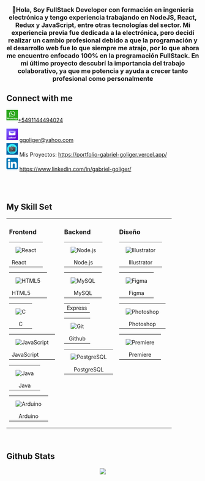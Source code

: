 
  

### <div align="center">👋Hola, Soy FullStack Developer con formación en ingeniería electrónica y tengo experiencia trabajando en NodeJS, React, Redux y JavaScript, entre otras tecnologías del sector. Mi experiencia previa fue dedicada a la electrónica, pero decidí realizar un cambio profesional debido a que la programación y el desarrollo web fue lo que siempre me atrajo, por lo que ahora me encuentro enfocado 100% en la programación FullStack. En mi último proyecto descubrí la importancia del trabajo colaborativo, ya que me potencia y ayuda a crecer tanto profesional como personalmente 

  
  
## Connect with me  
<a href="https://wa.me/5491144494024?text=hola%me%interesa%tu%perfil" target="_blank">
    <img src=./png-clipart-whatsapp-message-icon-whatsapp-logo-whatsapp-logo-text-logo-thumbnail.png width='30' style="margin-bottom: 5px;" />+5491144494024
</a>

<img src=./yahoo.png width='30' style="margin-bottom: 5px;" /> ggoliger@yahoo.com  
<img src=./portfolio.jpg width='30' style="margin-bottom: 5px;" /> Mis Proyectos: https://portfolio-gabriel-goliger.vercel.app/  
<img src=./linkedin.png width='30' style="margin-bottom: 5px;" /> https://www.linkedin.com/in/gabriel-goliger/ 

<br/>    

<br/>  


## My Skill Set  
<table><tr><td valign="top" width="33%">

### Frontend  
<div align="center">  

 <table>
    <tr>
        <td><img style="margin: 10px" src="https://profilinator.rishav.dev/skills-assets/react-original-wordmark.svg" alt="React" height="50" /></td>
    </tr>
    <tr>
        <td> React </td>
    </tr>
</table> 
  
  <table>
    <tr>
        <td><img style="margin: 10px" src="https://profilinator.rishav.dev/skills-assets/html5-original-wordmark.svg" alt="HTML5" height="50" /></td>
    </tr>
    <tr>
        <td> HTML5 </td>
    </tr>
</table>  
  <table>
    <tr>
        <td><img style="margin: 10px" src="https://profilinator.rishav.dev/skills-assets/c-original.svg" alt="C" height="50" /></td>
    </tr>
    <tr>
        <td align="center"> C </td>
    </tr>
</table>  
  <table>
    <tr>
        <td align="center"><img style="margin: 10px" src="https://profilinator.rishav.dev/skills-assets/javascript-original.svg" alt="JavaScript" height="50"/></td>
    </tr>
    <tr>
        <td> JavaScript </td>
    </tr>
</table>  
  <table>
    <tr>
        <td><img style="margin: 10px" src="https://profilinator.rishav.dev/skills-assets/java-original-wordmark.svg" alt="Java" height="50" /></td>
    </tr>
    <tr>
        <td align="center"> Java </td>
    </tr>
</table>  
  <table>
    <tr>
        <td><img style="margin: 10px" src="https://profilinator.rishav.dev/skills-assets/arduino.png" alt="Arduino" height="50"  /></td>
    </tr>
    <tr>
        <td align="center"> Arduino </td>
    </tr>
</table> 
  
</div>

</td><td valign="top" width="33%">

### Backend  
<div align="center">  
  

<table>
    <tr><td><img style="margin: 10px" src="https://profilinator.rishav.dev/skills-assets/nodejs-original-wordmark.svg" alt="Node.js" height="50"  /></td></tr>
    <tr><td align="center"> Node.js </td></tr>
</table> 
  <table>
    <tr><td><img style="margin: 10px" src="https://profilinator.rishav.dev/skills-assets/mysql-original-wordmark.svg" alt="MySQL" height="50"  /></td></tr>
    <tr><td align="center"> MySQL </td></tr>
</table> 
  <table>
    <tr><td align="center"> Express </td></tr>
</table> 
  <table>
    <tr><td><img style="margin: 10px" src="https://profilinator.rishav.dev/skills-assets/git-scm-icon.svg" alt="Git" height="50" /></td></tr>
    <tr><td align="center"> Github </td></tr>
</table> 
  <table>
    <tr><td align="center"><img style="margin: 10px" src="https://profilinator.rishav.dev/skills-assets/postgresql-original-wordmark.svg" alt="PostgreSQL" height="50"/></td></tr>
    <tr><td align="center"> PostgreSQL </td></tr>
</table> 
  
</div>

</td><td valign="top" width="33%">



### Diseño  
<div align="center">  
 
 <table>
    <tr><td align="center"><img style="margin: 10px" src="https://profilinator.rishav.dev/skills-assets/adobe_illustrator-icon.svg" alt="Illustrator" height="50"   /></td></tr>
    <tr><td align="center"> Illustrator </td></tr>
</table>  
   <table>
    <tr><td align="center"><img style="margin: 10px" src="https://profilinator.rishav.dev/skills-assets/figma-icon.svg" alt="Figma" height="50"  /></td></tr>
    <tr><td align="center"> Figma </td></tr>
</table>  
   <table>
    <tr><td align="center"><img style="margin: 10px" src="https://profilinator.rishav.dev/skills-assets/photoshop-plain.svg" alt="Photoshop" height="50"  /></td></tr>
    <tr><td align="center"> Photoshop </td></tr>
</table>  
   <table>
    <tr><td align="center"><img style="margin: 10px" src="https://profilinator.rishav.dev/skills-assets/adobepremierepro.png" alt="Premiere" height="50"/></td></tr>
    <tr><td align="center"> Premiere </td></tr>
</table>  
</div>
</td></tr></table>  

<br/>  





## Github Stats  
<div align="center"><img src="https://github-readme-stats.vercel.app/api?username=rishavanand&show_icons=true&count_private=true&hide_border=true" align="center" /></div>  

<br/>  
